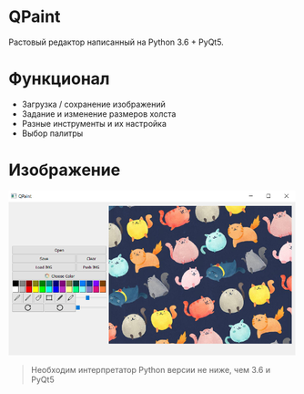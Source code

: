 # QPaint
Растовый редактор написанный на Python 3.6 + PyQt5.

# Функционал
  - Загрузка  / сохранение изображений
  - Задание и изменение размеров холста
  - Разные инструменты и их настройка
  - Выбор палитры
  
# Изображение
![Screenshot](Screenshot_1.png)

>Необходим интерпретатор Python версии не ниже, чем 3.6 и PyQt5

